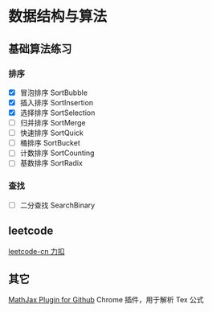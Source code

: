 # 数据结构与算法


## 基础算法练习
### 排序
- [x] 冒泡排序 SortBubble
- [x] 插入排序 SortInsertion
- [x] 选择排序 SortSelection
- [ ] 归并排序 SortMerge
- [ ] 快速排序 SortQuick
- [ ] 桶排序 SortBucket
- [ ] 计数排序 SortCounting
- [ ] 基数排序 SortRadix

### 查找
- [ ] 二分查找 SearchBinary


## leetcode
[leetcode-cn 力扣](https://leetcode-cn.com/)


## 其它
[MathJax Plugin for Github](https://chrome.google.com/webstore/detail/github-with-mathjax/ioemnmodlmafdkllaclgeombjnmnbima) Chrome 插件，用于解析 Tex 公式
